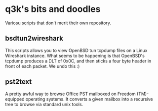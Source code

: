q3k's bits and doodles
======================

Variosu scripts that don't merit their own repository.

bsdtun2wireshark
----------------

This scripts allows you to view OpenBSD tun tcpdump files on a Linux Wireshark instance.
What seems to be happening is that OpenBSD's tcpdump produces a DLT of 0x0C, and then sticks a four byte header in front of each packet. We undo this :)

pst2text
--------

A pretty awful way to browse Office PST mailboxed on Freedom (TM)-equipped operating systems. It converts a given mailbox into a recursive tree to browse via standard unix tools.

